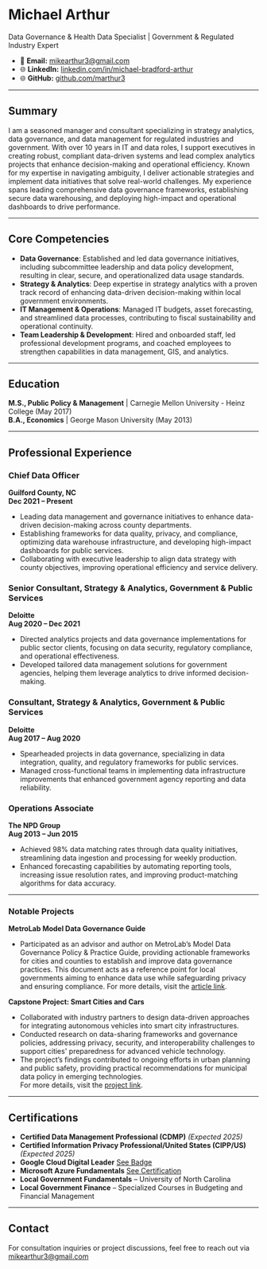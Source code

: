 # Michael Arthur

Data Governance & Health Data Specialist | Government & Regulated Industry Expert

- 📧 **Email:** [mikearthur3@gmail.com](mailto:mikearthur3@gmail.com)  
- 🌐 **LinkedIn:** [linkedin.com/in/michael-bradford-arthur](#)  
- 🌐 **GitHub:** [github.com/marthur3](#)  

---

## Summary

I am a seasoned manager and consultant specializing in strategy analytics, data governance, and data management for regulated industries and government. With over 10 years in IT and data roles, I support executives in creating robust, compliant data-driven systems and lead complex analytics projects that enhance decision-making and operational efficiency. Known for my expertise in navigating ambiguity, I deliver actionable strategies and implement data initiatives that solve real-world challenges. My experience spans leading comprehensive data governance frameworks, establishing secure data warehousing, and deploying high-impact and operational dashboards to drive performance.

---

## Core Competencies

- **Data Governance**: Established and led data governance initiatives, including subcommittee leadership and data policy development, resulting in clear, secure, and operationalized data usage standards.
- **Strategy & Analytics**: Deep expertise in strategy analytics with a proven track record of enhancing data-driven decision-making within local government environments.
- **IT Management & Operations**: Managed IT budgets, asset forecasting, and streamlined data processes, contributing to fiscal sustainability and operational continuity.
- **Team Leadership & Development**: Hired and onboarded staff, led professional development programs, and coached employees to strengthen capabilities in data management, GIS, and analytics.

---

## Education

**M.S., Public Policy & Management** | Carnegie Mellon University - Heinz College (May 2017)  
**B.A., Economics** | George Mason University (May 2013)  

--- 

## Professional Experience

### Chief Data Officer  
**Guilford County, NC**  
**Dec 2021 – Present**  

- Leading data management and governance initiatives to enhance data-driven decision-making across county departments.
- Establishing frameworks for data quality, privacy, and compliance, optimizing data warehouse infrastructure, and developing high-impact dashboards for public services.
- Collaborating with executive leadership to align data strategy with county objectives, improving operational efficiency and service delivery.

### Senior Consultant, Strategy & Analytics, Government & Public Services  
**Deloitte**  
**Aug 2020 – Dec 2021**  

- Directed analytics projects and data governance implementations for public sector clients, focusing on data security, regulatory compliance, and operational effectiveness.
- Developed tailored data management solutions for government agencies, helping them leverage analytics to drive informed decision-making.

### Consultant, Strategy & Analytics, Government & Public Services  
**Deloitte**  
**Aug 2017 – Aug 2020**  

- Spearheaded projects in data governance, specializing in data integration, quality, and regulatory frameworks for public services.
- Managed cross-functional teams in implementing data infrastructure improvements that enhanced government agency reporting and data reliability.

### Operations Associate  
**The NPD Group**  
**Aug 2013 – Jun 2015**  

- Achieved 98% data matching rates through data quality initiatives, streamlining data ingestion and processing for weekly production.
- Enhanced forecasting capabilities by automating reporting tools, increasing issue resolution rates, and improving product-matching algorithms for data accuracy.

---

### Notable Projects  

**MetroLab Model Data Governance Guide**  
- Participated as an advisor and author on MetroLab’s Model Data Governance Policy & Practice Guide, providing actionable frameworks for cities and counties to establish and improve data governance practices. This document acts as a reference point for local governments aiming to enhance data use while safeguarding privacy and ensuring compliance. For more details, visit the [article link](https://www.govtech.com/analytics/data-governance-guide-offers-models-for-local-governments).
  
**Capstone Project: Smart Cities and Cars** 
- Collaborated with industry partners to design data-driven approaches for integrating autonomous vehicles into smart city infrastructures.
- Conducted research on data-sharing frameworks and governance policies, addressing privacy, security, and interoperability challenges to support cities' preparedness for advanced vehicle technology.
- The project’s findings contributed to ongoing efforts in urban planning and public safety, providing practical recommendations for municipal data policy in emerging technologies.  
For more details, visit the [project link](https://www.heinz.cmu.edu/media/2018/June/smart-cities-and-cars).

--- 

## Certifications

- **Certified Data Management Professional (CDMP)** _(Expected 2025)_
- **Certified Information Privacy Professional/United States (CIPP/US)** _(Expected 2025)_
- **Google Cloud Digital Leader** [See Badge](https://www.cloudskillsboost.google/public_profiles/0342516c-87b8-41a5-b86a-7b0e6b1bdfb8/badges/6880080)
- **Microsoft Azure Fundamentals** [See Certification](https://learn.microsoft.com/en-us/users/MichaelArthur-0540/achievements/9NPPHENU)
- **Local Government Fundamentals** – University of North Carolina
- **Local Government Finance** – Specialized Courses in Budgeting and Financial Management

---


## Contact

For consultation inquiries or project discussions, feel free to reach out via [mikearthur3@gmail.com](mailto:mikearthur3@gmail.com)
